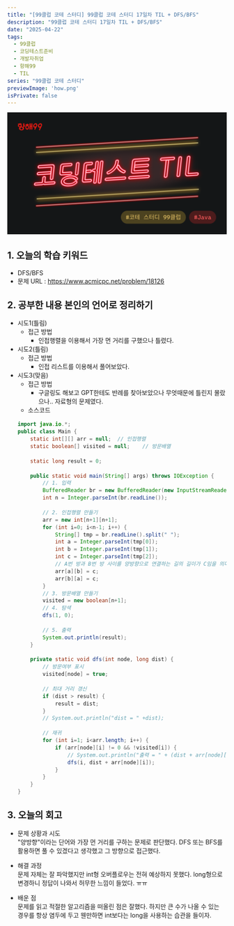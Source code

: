 ```yaml
---
title: "[99클럽 코테 스터디] 99클럽 코테 스터디 17일차 TIL + DFS/BFS"
description: "99클럽 코테 스터디 17일차 TIL + DFS/BFS"
date: "2025-04-22"
tags:
  - 99클럽
  - 코딩테스트준비
  - 개발자취업
  - 항해99
  - TIL
series: "99클럽 코테 스터디"
previewImage: 'how.png'
isPrivate: false
---
```


![99클럽 코테 스터디](/images/99_java.png)

## 1. 오늘의 학습 키워드
+ DFS/BFS
+ 문제 URL : https://www.acmicpc.net/problem/18126

## 2. 공부한 내용 본인의 언어로 정리하기
+ 시도1(틀림)
    + 접근 방법 
        + 인접행렬을 이용해서 가장 먼 거리를 구했으나 틀렸다.
+ 시도2(틀림)
    + 접근 방법
        + 인접 리스트를 이용해서 풀어보았다.
+ 시도3(맞음)
    + 접근 방법
        + 구글링도 해보고 GPT한테도 반례를 찾아보았으나 무엇때문에 틀린지 몰랐으나.. 자료형의 문제였다.
    + 소스코드
    ```java
    import java.io.*;
    public class Main {
        static int[][] arr = null;  // 인접행렬
        static boolean[] visited = null;    // 방문배열

        static long result = 0;

        public static void main(String[] args) throws IOException {
            // 1. 입력
            BufferedReader br = new BufferedReader(new InputStreamReader(System.in));
            int n = Integer.parseInt(br.readLine());

            // 2. 인접행렬 만들기
            arr = new int[n+1][n+1];
            for (int i=0; i<n-1; i++) {
                String[] tmp = br.readLine().split(" ");
                int a = Integer.parseInt(tmp[0]);
                int b = Integer.parseInt(tmp[1]);
                int c = Integer.parseInt(tmp[2]);
                // A번 방과 B번 방 사이를 양방향으로 연결하는 길의 길이가 C임을 의미한다.
                arr[a][b] = c;
                arr[b][a] = c;
            }
            // 3. 방문배열 만들기
            visited = new boolean[n+1];
            // 4. 탐색
            dfs(1, 0);

            // 5. 출력
            System.out.println(result);
        }

        private static void dfs(int node, long dist) {
            // 방문여부 표시
            visited[node] = true;

            // 최대 거리 갱신
            if (dist > result) {
                result = dist;
            }
            // System.out.println("dist = " +dist);

            // 재귀
            for (int i=1; i<arr.length; i++) {
                if (arr[node][i] != 0 && !visited[i]) {
                    // System.out.println("출력 = " + (dist + arr[node][i]));
                    dfs(i, dist + arr[node][i]);
                }
            }
        }
    }
    ```
    
## 3. 오늘의 회고
+ 문제 상황과 시도   
"양방향"이라는 단어와 가장 먼 거리를 구하는 문제로 판단했다. DFS 또는 BFS를 활용하면 풀 수 있겠다고 생각했고 그 방향으로 접근했다.

+ 해결 과정   
문제 자체는 잘 파악했지만 int형 오버플로우는 전혀 예상하지 못했다. long형으로 변경하니 정답이 나와서 허무한 느낌이 들었다. ㅠㅠ

+ 배운 점   
문제를 읽고 적절한 알고리즘을 떠올린 점은 잘했다. 하지만 큰 수가 나올 수 있는 경우를 항상 염두에 두고 웬만하면 int보다는 long을 사용하는 습관을 들이자.